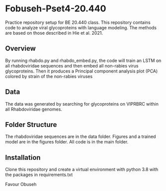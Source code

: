 # Fobuseh-Pset4-20.440
Practice repository setup for BE 20.440 class. 
This repository contains code to analyze viral glycoproteins with language modeling. The methods are based on those described in Hie et al. 2021.

## Overview
By running rhabdo.py and rhabdo_embed.py, the code will train an LSTM on all rhabdoviridae sequences and then embed all non-rabies virus glycoproteins. Then it produces a Principal component analysis plot (PCA) colored by strain of the non-rabies viruses

## Data
The data was generated by searching for glycoproteins on VIPRBRC within all Rhabdoviridae genomes.

## Folder Structure
The rhabdoviridae sequences are in the data folder. Figures and a trained model are in the figures folder. All code is in the main folder.

## Installation 
Clone this repository and create a virtual environment with python 3.8 with the packages in requirements.txt

Favour Obuseh
